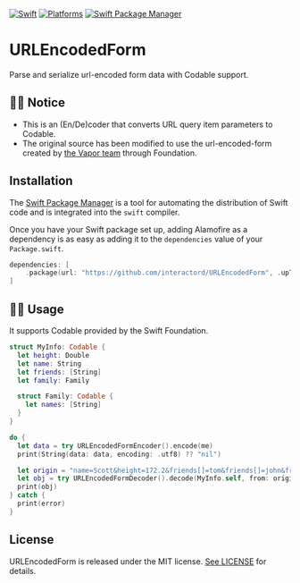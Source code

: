 [![Swift](https://img.shields.io/badge/Swift-5.8-orange?style=flat-square)](https://img.shields.io/badge/Swift-5.8-Orange?style=flat-square)
[![Platforms](https://img.shields.io/badge/Platforms-iOS-yellowgreen?style=flat-square)](https://img.shields.io/badge/Platforms-iOS-Green?style=flat-square)
[![Swift Package Manager](https://img.shields.io/badge/Swift_Package_Manager-compatible-orange?style=flat-square)](https://img.shields.io/badge/Swift_Package_Manager-compatible-orange?style=flat-square)

# URLEncodedForm
Parse and serialize url-encoded form data with Codable support.

## 🙏🏻 Notice
- This is an (En/De)coder that converts URL query item parameters to Codable.
- The original source has been modified to use the url-encoded-form created by [the Vapor team](https://github.com/vapor/url-encoded-form) through Foundation.

## Installation
The [Swift Package Manager](https://swift.org/package-manager/) is a tool for automating the distribution of Swift code and is integrated into the `swift` compiler. 

Once you have your Swift package set up, adding Alamofire as a dependency is as easy as adding it to the `dependencies` value of your `Package.swift`.

```swift
dependencies: [
    .package(url: "https://github.com/interactord/URLEncodedForm", .upToNextMajor(from: "1.0.0"))
]
```

## ✍🏻 Usage

It supports Codable provided by the Swift Foundation.

```swift
struct MyInfo: Codable {
  let height: Double
  let name: String
  let friends: [String]
  let family: Family

  struct Family: Codable {
    let names: [String]
  }
}

do {
  let data = try URLEncodedFormEncoder().encode(me)
  print(String(data: data, encoding: .utf8) ?? "nil")

  let origin = "name=Scott&height=172.2&friends[]=tom&friends[]=john&friends[]=mike&family[names][]=Father&family[names][]=Mother&family[names][]=Brother"
  let obj = try URLEncodedFormDecoder().decode(MyInfo.self, from: origin)
  print(obj)
} catch {
  print(error)
}
```

## License

URLEncodedForm is released under the MIT license. [See LICENSE](https://github.com/interactord/URLEncodedForm/blob/main/LICENSE) for details.



